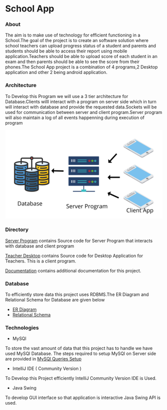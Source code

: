 # School App

### About

The aim is to make use of technology for efficient functioning in a School.The goal of the project is to create an software solution where school teachers can upload progress status of a student and parents and students should be able to access their report using mobile application.Teachers should be able to upload score of each student in an exam and then parents should be able to see the score from their phones.The School App project is a combination of 4 programs,2 Desktop application and other 2 being android application.


### Architecture

To Develop this Program we will use a 3 tier architecture for Database.Clients willl interact with a program on server side which in turn will interact with database and provide the requested data.Sockets will be used for communication between server and client program.Server program will also maintain a log of all events happenning during execution of program

![](Images/Architecture.png)

### Directory

[Server Program](./ServerProgram/) contains Source code for Server Program that interacts with database and client program

[Teacher Desktop](./TeacherDesktop/) contains Source code for Desktop Application for Teachers. This is a client program.

[Documentation](./Documentation/) contains additional documentation for this project.

### Database

To efficiently store data this project uses RDBMS.The ER Diagram and Relational Schema for Database are given below
* [ER Diagram](./Database/School%20App%20ER%20Diagram.pdf)
* [Relational Schema](./Database/School%20App%20Relational%20Model.pdf) 

### Technologies

* MySQl

To store the vast amount of data that this project has to handle we have used MySQl Database. The steps required to setup MySQl on Server side are provided in [MySQl Queries Setup](./Database/MySQl%20Setup%20Queries.md)

* IntelliJ IDE ( Community Version )

To Develop this Project efficiently IntelliJ Community Version IDE is Used.

* Java Swing

To develop GUI interface so that application is interactive Java Swing API is used.